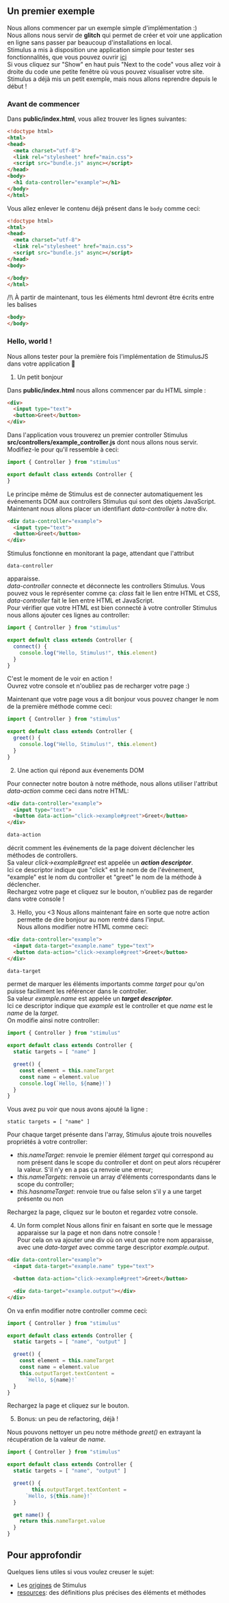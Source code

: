 ## Un premier exemple

Nous allons commencer par un exemple simple d'implémentation :)<br/>
Nous allons nous servir de **glitch** qui permet de créer et voir une application en ligne sans passer par beaucoup d'installations en local.<br/>
Stimulus a mis à disposition une application simple pour tester ses fonctionnalités, que vous pouvez ouvrir [ici](https://glitch.com/edit/#!/flaxen-screeching-sole?path=README.md:1:0)<br/>
Si vous cliquez sur "Show" en haut puis "Next to the code" vous allez voir à droite du code une petite fenêtre où vous pouvez visualiser votre site.<br/>
Stimulus a déjà mis un petit exemple, mais nous allons reprendre depuis le début ! <br/>


### Avant de commencer

Dans __public/index.html__, vous allez trouver les lignes suivantes: 

```html
<!doctype html>
<html>
<head>
  <meta charset="utf-8">
  <link rel="stylesheet" href="main.css">
  <script src="bundle.js" async></script>
</head>
<body>
  <h1 data-controller="example"></h1>
</body>
</html>
```

Vous allez enlever le contenu déjà présent dans le `body` comme ceci: 

```html
<!doctype html>
<html>
<head>
  <meta charset="utf-8">
  <link rel="stylesheet" href="main.css">
  <script src="bundle.js" async></script>
</head>
<body>

</body>
</html>
```

/!\ À partir de maintenant, tous les éléments html devront être écrits entre les balises 
```html
<body>
</body>
```

### Hello, world !

Nous allons tester pour la première fois l'implémentation de StimulusJS dans votre application :tada: <br/>


1. Un petit bonjour

Dans __public/index.html__ nous allons commencer par du HTML simple :
```html
<div>
  <input type="text">
  <button>Greet</button>
</div>
```
Dans l'application vous trouverez un premier controller Stimulus __src/controllers/example_controller.js__ dont nous allons nous servir.<br/>
Modifiez-le pour qu'il ressemble à ceci:
```js
import { Controller } from "stimulus"

export default class extends Controller {
}
```
Le principe même de Stimulus est de connecter automatiquement les événements DOM aux controllers Stimulus qui sont des objets JavaScript. <br/>
Maintenant nous allons placer un identifiant *data-controller* à notre div.
```html
<div data-controller="example">
  <input type="text">
  <button>Greet</button>
</div>
``` 
Stimulus fonctionne en monitorant la page, attendant que l'attribut 
```
data-controller
```
apparaisse. <br/>
*data-controller* connecte et déconnecte les controllers Stimulus. Vous pouvez vous le représenter comme ça: *class* fait le lien entre HTML et CSS, *data-controller* fait le lien entre HTML et JavaScript.<br/>
Pour vérifier que votre HTML est bien connecté à votre controller Stimulus nous allons ajouter ces lignes au controller:
```js
import { Controller } from "stimulus"

export default class extends Controller {
  connect() {
    console.log("Hello, Stimulus!", this.element)
  }
}
```
 
C'est le moment de le voir en action !<br/>
Ouvrez votre console et n'oubliez pas de recharger votre page :)<br/>

Maintenant que votre page vous a dit bonjour vous pouvez changer le nom de la première méthode comme ceci:

```js
import { Controller } from "stimulus"

export default class extends Controller {
  greet() {
    console.log("Hello, Stimulus!", this.element)
  }
}
```


2. Une action qui répond aux évenements DOM

Pour connecter notre bouton à notre méthode, nous allons utiliser l'attribut *data-action* comme ceci dans notre HTML:
```html
<div data-controller="example">
  <input type="text">
  <button data-action="click->example#greet">Greet</button>
</div>
```
```html
data-action
```
décrit comment les événements de la page doivent déclencher les méthodes de controllers. <br/>
Sa valeur *click->example#greet* est appelée un __*action descriptor*__.<br/>
Ici ce descriptor indique que "click" est le nom de de l'événement, "example" est le nom du controller et "greet" le nom de la méthode à déclencher.<br/>
Rechargez votre page et cliquez sur le bouton, n'oubliez pas de regarder dans votre console !</br>

3. Hello, you <3
Nous allons maintenant faire en sorte que notre action permette de dire bonjour au nom rentré dans l'input.<br/>
Nous allons modifier notre HTML comme ceci:
```html
<div data-controller="example">
  <input data-target="example.name" type="text">
  <button data-action="click->example#greet">Greet</button>
</div>
```

```html
data-target
```
permet de marquer les éléments importants comme *target* pour qu'on puisse faciliment les référencer dans le controller.<br/>
Sa valeur *example.name* est appelée un *__target descriptor__*.<br/>
Ici ce descriptor indique que *example* est le controller et que *name* est le *name* de la *target*.<br/>
On modifie ainsi notre controller:

```javascript
import { Controller } from "stimulus"

export default class extends Controller {
  static targets = [ "name" ]

  greet() {
    const element = this.nameTarget
    const name = element.value
    console.log(`Hello, ${name}!`)
  }
}
```
Vous avez pu voir que nous avons ajouté la ligne :
```
static targets = [ "name" ]
```
Pour chaque target présente dans l'array, Stimulus ajoute trois nouvelles propriétés à votre controller:
- *this.nameTarget*: renvoie le premier élément *target* qui correspond au nom présent dans le scope du controller et dont on peut alors récupérer la valeur. S'il n'y en a pas ça renvoie une erreur;
- *this.nameTargets*: renvoie un array d'éléments correspondants dans le scope du controller;
- *this.hasnameTarget*: renvoie true ou false selon s'il y a une target présente ou non

Rechargez la page, cliquez sur le bouton et regardez votre console.

4. Un form complet
Nous allons finir en faisant en sorte que le message apparaisse sur la page et non dans notre console !<br/>
Pour cela on va ajouter une div où on veut que notre nom apparaisse, avec une *data-target* avec comme targe descriptor *example.output*.

```html
<div data-controller="example">
  <input data-target="example.name" type="text">

  <button data-action="click->example#greet">Greet</button>

  <div data-target="example.output"></div>
</div>
```

On va enfin modifier notre controller comme ceci:
```javascript
import { Controller } from "stimulus"

export default class extends Controller {
  static targets = [ "name", "output" ]

  greet() {
    const element = this.nameTarget
    const name = element.value
    this.outputTarget.textContent =
      `Hello, ${name}!`
  }
}
```

Rechargez la page et cliquez sur le bouton.

5. Bonus: un peu de refactoring, déjà !

Nous pouvons nettoyer un peu notre méthode *greet()* en extrayant la récupération de la valeur de *name*.  

```js
import { Controller } from "stimulus"

export default class extends Controller {
  static targets = [ "name", "output" ]

  greet() {
        this.outputTarget.textContent =
      `Hello, ${this.name}!`
  }

  get name() {
    return this.nameTarget.value
  }
}
```


## Pour approfondir 

Quelques liens utiles si vous voulez creuser le sujet: 
- Les [origines](https://stimulusjs.org/handbook/origin) de Stimulus
- [resources](https://stimulusjs.org/reference/controllers): des définitions plus précises des éléments et méthodes
